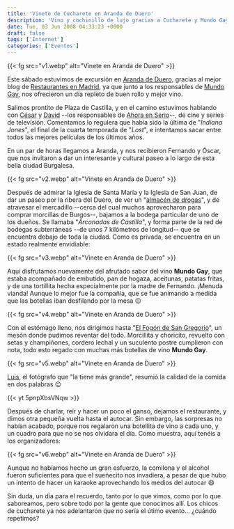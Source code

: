 ```yaml
---
title: 'Vinete de Cucharete en Aranda de Duero'
description: 'Vino y cochinillo de lujo gracias a Cucharete y Mundo Gay'
date: Tue, 03 Jun 2008 04:33:23 +0000
draft: false
tags: ['Internet']
categories: ['Eventos']
---
```


{{< fg src="v1.webp" alt="Vinete en Aranda de Duero" >}}

Este sábado estuvimos de excursión en [Aranda de Duero](http://es.wikipedia.org/wiki/Aranda_de_Duero), gracias al mejor blog de [Restaurantes en Madrid](http://www.cucharete.com/), ya que junto a los responsables de [Mundo Gay](http://www.vinogay.com/), nos ofrecieron un día repleto de buen rollo y mejor vino.

Salimos prontito de Plaza de Castilla, y en el camino estuvimos hablando con [César](http://www.cesarsaiz.com/) y [David](http://www.pisitoenmadrid.com/) --los responsables de [Ahora en Serio](/ahora-en-serio-el-podcast/)--, de cine y series de televisión. Comentamos lo regulera que había sido la última de "_Indiana Jones_", el final de la cuarta temporada de "_Lost_", e intentamos sacar entre todos las mejores películas de los últimos años.

En un par de horas llegamos a Aranda, y nos recibieron Fernando y Óscar, que nos invitaron a dar un interesante y cultural paseo a lo largo de esta bella ciudad Burgalesa.

{{< fg src="v2.webp" alt="Vinete en Aranda de Duero" >}}

Después de admirar la Iglesia de Santa María y la Iglesia de San Juan, de dar un paseo por la ribera del Duero, de ver un "[almacén de drogas](http://www.flickr.com/photos/manuelsagra/2542458058/in/set-72157605378831285/)", y de atravesar el mercadillo --cerca del cual muchos aprovecharon para comprar morcillas de Burgos--, bajamos a la bodega particular de uno de los dueños. Se llamaba "_Arconadas de Castilla_", y forma parte de la red de bodegas subterráneas --de unos 7 kilómetros de longitud-- que se encuentra debajo de toda la ciudad. Como es privada, se encuentra en un estado realmente envidiable:

{{< fg src="v3.webp" alt="Vinete en Aranda de Duero" >}}

Aquí disfrutamos nuevamente del afrutado sabor del vino **Mundo Gay**, que estaba acompañado de embutido, pan de hogaza, aceitunas, patatas fritas, y de una tortillita hecha especialmente por la madre de Fernando. ¡Menuda vianda! Aunque lo mejor fue la compañía, que se fue animando a medida que las botellas iban desfilando por la mesa :wink:

{{< fg src="v4.webp" alt="Vinete en Aranda de Duero" >}}

Con el estómago lleno, nos dirigimos hasta "[El Fogón de San Gregorio](http://www.fogondesangregorio.com/)", un mesón donde pudimos reventar del todo. Morcillita y choricito, revuelto con setas y champiñones, cordero lechal y un suculento postre cumplieron con nota, todo esto regado con muchas más botellas de vino **Mundo Gay**.

{{< fg src="v5.webp" alt="Vinete en Aranda de Duero" >}}

[Luis](http://puenteaereo.blogspot.com/), el fotógrafo que "la tiene más grande", resumió la calidad de la comida en dos palabras :wink:

{{< yt 5pnpXbsVNqw >}}

Después de charlar, reír y hacer un poco el ganso, dejamos el restaurante, y dimos otra pequeña vuelta hasta el autocar. Sin embargo, las sorpresas no habían acabado, porque nos regalaron una botellita de vino a cada uno, y un cuadro para que no se nos olvidara el día. Como muestra, aquí tenéis a los organizadores:

{{< fg src="v6.webp" alt="Vinete en Aranda de Duero" >}}

Aunque no habíamos hecho un gran esfuerzo, la comilona y el alcohol fueron suficientes para que el sueñecito nos invadiera, a pesar de que hubo un intento de hacer un karaoke aprovechando los medios del autocar :smile:

Sin duda, un día para el recuerdo, tanto por lo que vimos, como por lo que saboreamos, pero sobre todo por la gente que conocimos allí. Los chicos de cucharete ya nos adelantaron que no sería el útimo evento... ¿cuándo repetimos?